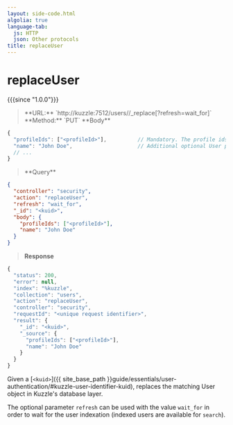 ```yaml
---
layout: side-code.html
algolia: true
language-tab:
  js: HTTP
  json: Other protocols
title: replaceUser
---
```


# replaceUser

{{{since "1.0.0"}}}

<blockquote class="js">
<p>
**URL:** `http://kuzzle:7512/users/<kuid>/_replace[?refresh=wait_for]`  
**Method:** `PUT`  
**Body**
</p>
</blockquote>

```js
{
  "profileIds": ["<profileId>"],          // Mandatory. The profile ids for the user
  "name": "John Doe",                     // Additional optional User properties
  // ...
}
```

<blockquote class="json">
<p>
**Query**
</p>
</blockquote>

```json
{
  "controller": "security",
  "action": "replaceUser",
  "refresh": "wait_for",
  "_id": "<kuid>",
  "body": {
    "profileIds": ["<profileId>"],
    "name": "John Doe"
  }
}
```

>**Response**

```javascript
{
  "status": 200,
  "error": null,
  "index": "%kuzzle",
  "collection": "users",
  "action": "replaceUser",
  "controller": "security",
  "requestId": "<unique request identifier>",
  "result": {
    "_id": "<kuid>",
    "_source": {
      "profileIds": ["<profileId>"],
      "name": "John Doe"
    }
  }
}
```

Given a [`<kuid>`]({{ site_base_path }}guide/essentials/user-authentication/#kuzzle-user-identifier-kuid), replaces the matching User object in Kuzzle's database layer.

The optional parameter `refresh` can be used
with the value `wait_for` in order to wait for the user indexation (indexed users are available for `search`).
